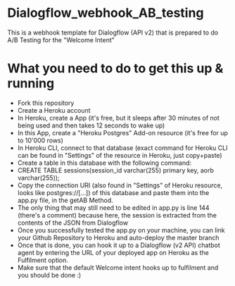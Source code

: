 # Dialogflow_webhook_AB_testing
This is a webhook template for Dialogflow (API v2) that is prepared to do A/B Testing for the "Welcome Intent"

# What you need to do to get this up & running
* Fork this repository
* Create a Heroku account
* In Heroku, create a App (it's free, but it sleeps after 30 minutes of not being used and then takes 12 seconds to wake up)
* In this App, create a "Heroku Postgres" Add-on resource (it's free for up to 10'000 rows)
* In Heroku CLI, connect to that database (exact command for Heroku CLI can be found in "Settings" of the resource in Heroku, just copy+paste)
* Create a table in this database with the following command:
* CREATE TABLE sessions(session_id varchar(255) primary key, aorb varchar(255));
* Copy the connection URI (also found in "Settings" of Heroku resource, looks like postgres://[...]) of this database and paste them into the app.py file, in the getAB Method.
* The only thing that may still need to be edited in app.py is line 144 (there's a comment) because here, the session is extracted from the contents of the JSON from Dialogflow
* Once you successfully tested the app.py on your machine, you can link your Github Repository to Heroku and auto-deploy the master branch
* Once that is done, you can hook it up to a Dialogflow (v2 API) chatbot agent by entering the URL of your deployed app on Heroku as the Fulfilment option.
* Make sure that the default Welcome intent hooks up to fulfilment and you should be done :)
